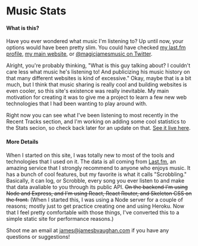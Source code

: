 # Music Stats

#### What is this?

Have you ever wondered what music I'm listening to?
Up until now, your options would have been pretty slim.
You could have checked [my last.fm profile](http://last.fm/user/magicjamesv),
[my main website](http://jamesbvaughan.com),
or [@magicjamesmusic on Twitter](http://twitter.com/magicjamesmusic).

Alright, you're probably thinking,
"What is this guy talking about?
I couldn't care less what music he's listening to! And publicizing his music
history on that many different websites is kind of excessive."
Okay, maybe that is a bit much, but I think that music sharing is really cool
and building websites is even cooler,
so this site's existence was really inevitable.
My main motivation for creating it was to give me a project to learn a few new
web technologies that I had been wanting to play around with.

Right now you can see what I've been listening to most recently in the
Recent Tracks section,
and I'm working on adding some cool statistics to the Stats secion,
so check back later for an update on that.
[See it live here](http://jamesbvaughan.com/music-stats).

#### More Details

When I started on this site,
I was totally new to most of the tools and technologies that I used on it.
The data is all coming from [Last.fm](http://last.fm),
an amazing service that I strongly recommend to anyone who enjoys music.
It has a bunch of cool features, but my favorite is what it calls "Scrobbling."
Basically, it can log, or Scrobble, every song you ever listen to and make that
data avaliable to you through its public API.
~~On the backend I'm using Node and Express, and I'm using React, React Router,
and Skeleton CSS on the front.~~
(When I started this, I was using a Node server for a couple of reasons;
mostly just to get practice creating one and using Heroku.
Now that I feel pretty comfortable with those things,
I've converted this to a simple static site for performance reasons.)

Shoot me an email at
[james@jamesbvaughan.com](mailto:james@jamesbvaughan.com?Subject=Music%20Stats)
if you have any questions or suggestions!
